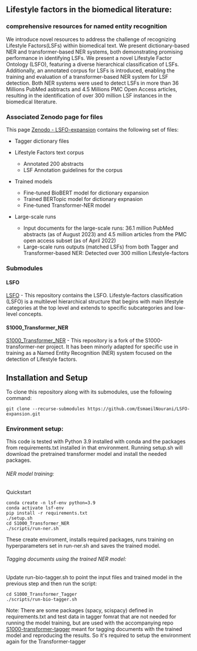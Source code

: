 ## Lifestyle factors in the biomedical literature: 
### comprehensive resources for named entity recognition

We introduce novel resources to address the challenge of recognizing  Lifestyle Factors(LSFs) within biomedical text. We present dictionary-based NER and transformer-based NER systems, both demonstrating promising performance in identifying LSFs. We present a novel Lifestyle Factor Ontology (LSFO), featuring a diverse hierarchical classification of LSFs. Additionally, an annotated corpus for LSFs is introduced, enabling the training and evaluation of a transformer-based NER system for LSF detection. Both NER systems were used to detect LSFs in more than 36 Millions PubMed asbtracts and 4.5 Millions PMC Open Access articles, resulting in the identification of over 300 million LSF instances in the biomedical literature.

### Associated Zenodo page for files
This page [Zenodo - LSFO-expansion](https://zenodo.org/records/10450308) contains the following set of files:
* Tagger dictionary files
* Lifestyle Factors text corpus
    * Annotated 200 abstracts 
    * LSF Annotation guidelines for the corpus 
* Trained models
    * Fine-tuned BioBERT model for dictionary expansion 
    * Trained BERTopic model for dictionary expnasion
    * Fine-tuned Transformer-NER model 
 
* Large-scale runs
    * Input documents for the large-scale runs: 36.1 million PubMed abstracts (as of August 2023) and 4.5 million articles from the PMC open access subset (as of April 2022) 
    * Large-scale runs outputs (matched LSFs) from both Tagger and Transformer-based NER: Detected over 300 million Lifestyle-factors




### Submodules

#### LSFO
[LSFO](https://github.com/EsmaeilNourani/Lifestyle-factors-classification) - This repository contains the LSFO. Lifestyle-factors classification (LSFO) is a multilevel hierarchical structure that begins with main lifestyle categories at the top level and extends to specific subcategories and low-level concepts.

#### S1000_Transformer_NER
[S1000_Transformer_NER](https://github.com/EsmaeilNourani/S1000-transformer-ner) - This repository is a fork of the S1000-transformer-ner project. It has been minorly adapted for specific use in training as a Named Entity Recognition (NER) system focused on the detection of Lifestyle factors.

## Installation and Setup
To clone this repository along with its submodules, use the following command:

```
git clone --recurse-submodules https://github.com/EsmaeilNourani/LSFO-expansion.git
```


### Environment setup:
This code is tested with Python 3.9 installed with conda and the packages from requirements.txt installed in that environment. Running setup.sh will download the pretrained transformer model and install the needed packages. 

###### NER model training:

Quickstart
```
conda create -n lsf-env python=3.9
conda activate lsf-env
pip install -r requirements.txt
./setup.sh
cd S1000_Transformer_NER
./scripts/run-ner.sh
```
These create enviroment, installs required packages, runs training on hyperparameters set in run-ner.sh and saves the trained model.

###### Tagging documents using the trained NER model:
Update run-bio-tagger.sh to point the input files and trained model in the previous step and then run the script:
```
cd S1000_Transformer_Tagger
./scripts/run-bio-tagger.sh
```


Note: There are some packages (spacy, scispacy) defined in requirements.txt and test data in tagger fomrat that are not needed for running the model training, but are used with the accompanying repo [S1000-transformer-tagger](https://github.com/jouniluoma/S1000-transformer-tagger) meant for tagging documents with the trained model and reproducing the results. So it's required to setup the environment again for the Transformer-tagger
